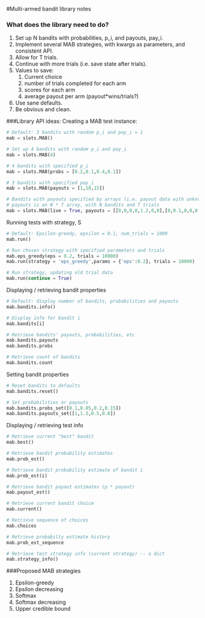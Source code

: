 #Multi-armed bandit library notes

### What does the library need to do?
1. Set up N bandits with probabilities, p_i, and payouts, pay_i.
2. Implement several MAB strategies, with kwargs as parameters, and consistent API.
3. Allow for T trials.
4. Continue with more trials (i.e. save state after trials).
5. Values to save:
    1. Current choice
    2. number of trials completed for each arm
    3. scores for each arm
    4. average payout per arm (payout*wins/trials?)
6. Use sane defaults.
7. Be obvious and clean.

###Library API ideas:
Creating a MAB test instance:

```Python
# Default: 3 bandits with random p_i and pay_i = 1
mab = slots.MAB()

# Set up 4 bandits with random p_i and pay_i
mab = slots.MAB(4)

# 4 bandits with specified p_i
mab = slots.MAB(probs = [0.2,0.1,0.4,0.1])

# 3 bandits with specified pay_i
mab = slots.MAB(payouts = [1,10,15])

# Bandits with payouts specified by arrays (i.e. payout data with unknown probabilities)
# payouts is an N * T array, with N bandits and T trials
mab = slots.MAB(live = True, payouts = [[0,0,0,0,1.2,0,0],[0,0.1,0,0,0.1,0.1,0]]
```

Running tests with strategy, S

```Python
# Default: Epsilon-greedy, epsilon = 0.1, num_trials = 1000
mab.run()

# Run chosen strategy with specified parameters and trials
mab.eps_greedy(eps = 0.2, trials = 10000)
mab.run(strategy = 'eps_greedy',params = {'eps':0.2}, trials = 10000)

# Run strategy, updating old trial data
mab.run(continue = True)
```

Displaying / retrieving bandit properties

```Python
# Default: display number of bandits, probabilities and payouts
mab.bandits.info()

# Display info for bandit i
mab.bandits[i]

# Retrieve bandits' payouts, probabilities, etc
mab.bandits.payouts
mab.bandits.probs

# Retrieve count of bandits
mab.bandits.count
```

Setting bandit properties

```Python
# Reset bandits to defaults
mab.bandits.reset()

# Set probabilities or payouts
mab.bandits.probs_set([0.1,0.05,0.2,0.15])
mab.bandits.payouts_set([1,1.5,0.5,0.8])
```

Displaying / retrieving test info

```Python
# Retrieve current "best" bandit
mab.best()

# Retrieve bandit probability estimates
mab.prob_est()

# Retrieve bandit probability estimate of bandit i
mab.prob_est(i)

# Retrieve bandit payout estimates (p * payout)
mab.payout_est()

# Retrieve current bandit choice
mab.current()

# Retrieve sequence of choices
mab.choices

# Retrieve probabilty estimate history
mab.prob_est_sequence

# Retrieve test strategy info (current strategy) -- a dict
mab.strategy_info()
```

###Proposed MAB strategies
1. Epsilon-greedy
2. Epsilon decreasing
3. Softmax
4. Softmax decreasing
5. Upper credible bound

